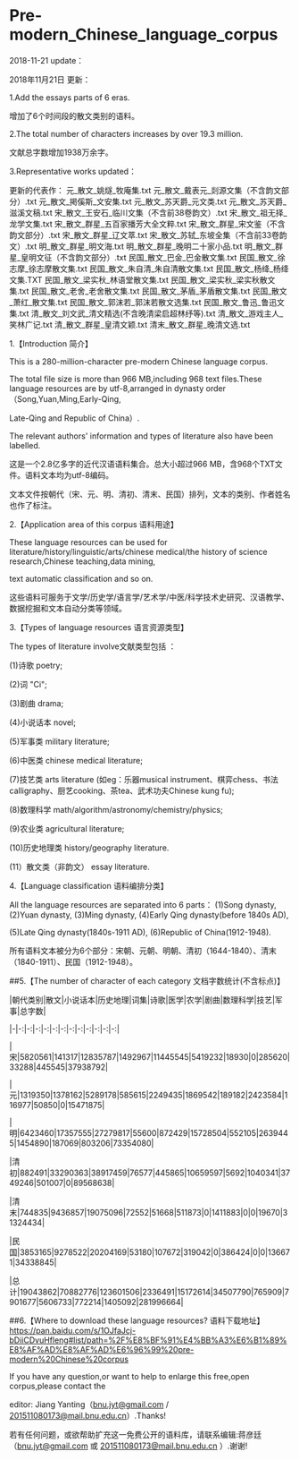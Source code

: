 # Pre-modern_Chinese_language_corpus

2018-11-21 update：

2018年11月21日 更新： 

1.Add the essays parts of 6 eras.

增加了6个时间段的散文类别的语料。

2.The total number of characters increases by over 19.3 million.

文献总字数增加1938万余字。


3.Representative works updated：

更新的代表作：
元_散文_姚燧_牧庵集.txt 
元_散文_戴表元_剡源文集（不含韵文部分）.txt 
元_散文_掲傒斯_文安集.txt 
元_散文_苏天爵_元文类.txt 
元_散文_苏天爵_滋溪文稿.txt 
宋_散文_王安石_临川文集（不含前38卷韵文）.txt 
宋_散文_祖无择_龙学文集.txt 
宋_散文_群星_五百家播芳大全文粹.txt 
宋_散文_群星_宋文鉴（不含韵文部分）.txt 
宋_散文_群星_辽文萃.txt 
宋_散文_苏轼_东坡全集（不含前33卷韵文）.txt 
明_散文_群星_明文海.txt 
明_散文_群星_晚明二十家小品.txt 
明_散文_群星_皇明文征（不含韵文部分）.txt 
民国_散文_巴金_巴金散文集.txt 
民国_散文_徐志摩_徐志摩散文集.txt 
民国_散文_朱自清_朱自清散文集.txt 
民国_散文_杨绛_杨绛文集.TXT 
民国_散文_梁实秋_林语堂散文集.txt 
民国_散文_梁实秋_梁实秋散文集.txt 
民国_散文_老舍_老舍散文集.txt 
民国_散文_茅盾_茅盾散文集.txt 
民国_散文_萧红_散文集.txt 
民国_散文_郭沫若_郭沫若散文选集.txt 
民国_散文_鲁迅_鲁迅文集.txt 
清_散文_刘文武_清文精选(不含晚清梁启超林纾等).txt 
清_散文_游戏主人_笑林广记.txt 
清_散文_群星_皇清文颖.txt 
清末_散文_群星_晚清文选.txt 



1.【Introduction 简介】

This is a 280-million-character pre-modern Chinese language corpus.

The total file size is more than 966 MB,including 968 text files.These language resources are by utf-8,arranged in dynasty order（Song,Yuan,Ming,Early-Qing,

Late-Qing and Republic of China）.

The relevant authors' information and types of literature also have been labelled.

这是一个2.8亿多字的近代汉语语料集合。总大小超过966 MB，含968个TXT文件。语料文本均为utf-8编码。

文本文件按朝代（宋、元、明、清初、清末、民国）排列，文本的类别、作者姓名也作了标注。



2.【Application area of this corpus 语料用途】
 
These language resources can be used for literature/history/linguistic/arts/chinese medical/the history of science research,Chinese teaching,data mining,

text automatic classification and so on.
 
  这些语料可服务于文学/历史学/语言学/艺术学/中医/科学技术史研究、汉语教学、数据挖掘和文本自动分类等领域。



3.【Types of language resources  语言资源类型】

The types of literature involve文献类型包括 ：

(1)诗歌 poetry;

(2)词 "Ci";

(3)剧曲 drama; 

(4)小说话本 novel; 

(5)军事类 military literature; 

(6)中医类 chinese medical literature; 

(7)技艺类 arts literature (如eg：乐器musical instrument、棋弈chess、书法calligraphy、厨艺cooking、茶tea、武术功夫Chinese kung fu); 

(8)数理科学 math/algorithm/astronomy/chemistry/physics; 

(9)农业类 agricultural literature;

(10)历史地理类 history/geography literature.

(11）散文类（非韵文） essay literature.




4.【Language classification 语料编排分类】

All the language resources are separated into 6 parts： (1)Song dynasty, (2)Yuan dynasty, (3)Ming dynasty, (4)Early Qing dynasty(before 1840s AD), 

(5)Late Qing dynasty(1840s-1911 AD), (6)Republic of China(1912-1948).

所有语料文本被分为6个部分：宋朝、元朝、明朝、清初（1644-1840）、清末（1840-1911）、民国（1912-1948）。



##5.【The number of character of each category 文档字数统计(不含标点)】

|朝代类别|散文|小说话本|历史地理|词集|诗歌|医学|农学|剧曲|数理科学|技艺|军事|总字数|  

|-|-:|-:|-:|-:|-:|-:|-:|-:|-:|-:|-:|-:|

|宋|5820561|141317|12835787|1492967|11445545|5419232|18930|0|285620|33288|445545|37938792|

|元|1319350|1378162|5289178|585615|2249435|1869542|189182|2423584|116977|50850|0|15471875|

|明|6423460|17357555|27279817|55600|872429|15728504|552105|2639445|1454890|187069|803206|73354080|

|清初|882491|33290363|38917459|76577|445865|10659597|5692|1040341|3749246|501007|0|89568638|

|清末|744835|9436857|19075096|72552|51668|511873|0|1411883|0|0|19670|31324434|

|民国|3853165|9278522|20204169|53180|107672|319042|0|386424|0|0|136671|34338845|

|总计|19043862|70882776|123601506|2336491|15172614|34507790|765909|7901677|5606733|772214|1405092|281996664|





##6.【Where to download these language resources? 语料下载地址】
https://pan.baidu.com/s/1OJfaJcj-bDiiCDvuHfleng#list/path=%2F%E8%BF%91%E4%BB%A3%E6%B1%89%E8%AF%AD%E8%AF%AD%E6%96%99%20pre-modern%20Chinese%20corpus




If you have any question,or want to help to enlarge this free,open corpus,please contact the 

editor: Jiang Yanting（bnu.jyt@gmail.com / 201511080173@mail.bnu.edu.cn）.Thanks!

若有任何问题，或欲帮助扩充这一免费公开的语料库，请联系编辑:蒋彦廷（bnu.jyt@gmail.com 或 201511080173@mail.bnu.edu.cn ）.谢谢! 
